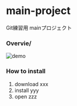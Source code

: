 # main-project
Git練習用  mainプロジェクト

### Overvie/
![demo](images/demo.gif)

### How to install 
1. download xxx
2. install yyy
3. open zzz